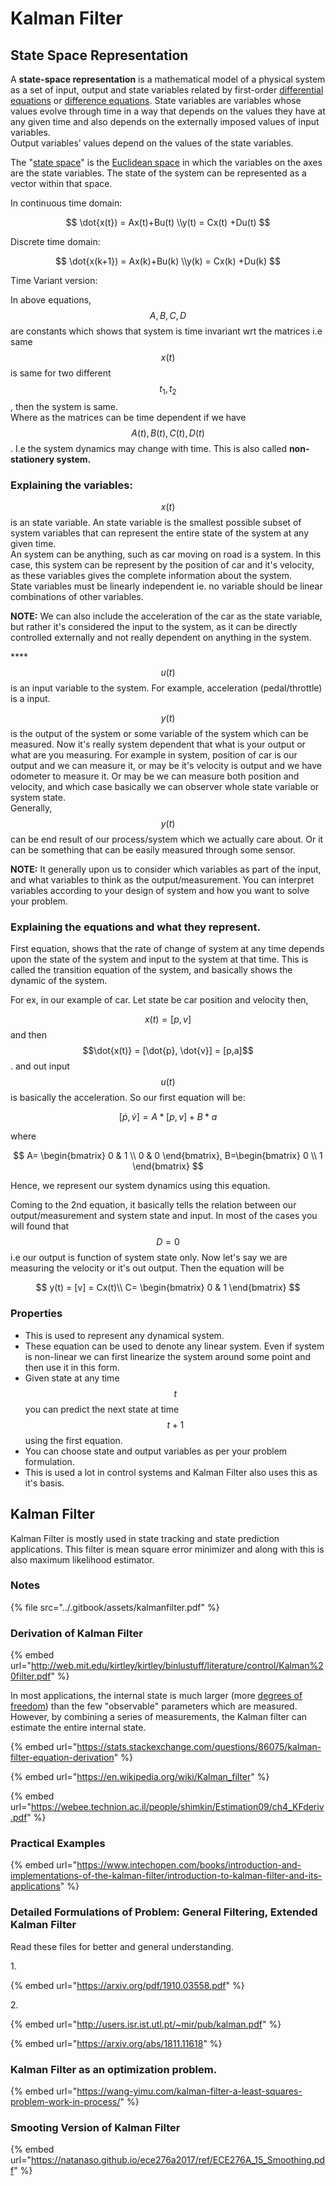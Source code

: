 # Kalman Filter

## State Space Representation

A **state-space representation** is a mathematical model of a physical system as a set of input, output and state variables related by first-order [differential equations](https://en.wikipedia.org/wiki/Differential\_equation) or [difference equations](https://en.wikipedia.org/wiki/Difference\_equation). State variables are variables whose values evolve through time in a way that depends on the values they have at any given time and also depends on the externally imposed values of input variables. \
Output variables’ values depend on the values of the state variables.

The "[state space](https://en.wikipedia.org/wiki/State\_space)" is the [Euclidean space](https://en.wikipedia.org/wiki/Euclidean\_space) in which the variables on the axes are the state variables. The state of the system can be represented as a vector within that space.

In continuous time domain:

$$
\dot{x(t}) = Ax(t)+Bu(t) \\y(t) = Cx(t) +Du(t)
$$

Discrete time domain:

$$
\dot{x(k+1}) = Ax(k)+Bu(k) \\y(k) = Cx(k) +Du(k)
$$

Time Variant version:

In above equations, $$A,B,C,D$$are constants which shows that system is time invariant wrt the matrices i.e same $$x(t)$$is same for two different $$t_1, t_2$$, then the system is same. \
Where as the matrices can be time dependent if we have $$A(t), B(t), C(t), D(t)$$. I.e the system dynamics may change with time. This is also called **non-stationery system.**&#x20;

### Explaining the variables:&#x20;

$$x(t)$$is an state variable. An state variable is the smallest possible subset of system variables that can represent the entire state of the system at any given time. \
An system can be anything, such as car moving on road is a system. In this case, this system can be represent by the position of car and it's velocity, as these variables gives the complete information about the system. \
State variables must be linearly independent ie. no variable should be linear combinations of other variables.&#x20;

**NOTE:** We can also include the acceleration of the car as the state variable, but rather it's considered the input to the system, as it can be directly controlled externally and not really dependent on anything in the system.&#x20;

****$$u(t )$$is an input variable to the system. For example, acceleration (pedal/throttle) is a input. &#x20;

$$y(t)$$is the output of the system or some variable of the system which can be measured. Now it's really system dependent that what is your output or what are you measuring. For example in system, position of car is our output and we can measure it, or may be it's velocity is output and we have odometer to measure it. Or may be we can measure both position and velocity, and which case basically we can observer whole state variable or system state. \
Generally, $$y(t)$$can be end result of our process/system which we actually care about. Or it can be something that can be easily measured through some sensor.&#x20;

**NOTE:** It generally upon us to consider which variables as part of the input, and what variables to think as the output/measurement. You can interpret variables according to your design of system and how you want to solve your problem.&#x20;

### Explaining the equations and what they represent.&#x20;

First equation, shows that the rate of change of system at any time depends upon the state of the system and input to the system at that time. This is called the transition equation of the system, and basically shows the dynamic of the system.&#x20;

For ex, in our example of car. Let state be car position and velocity then,&#x20;

$$x(t) = [p,v]$$and then $$\dot{x(t)} = [\dot{p}, \dot{v}] = [p,a]$$. and out input $$u(t)$$is basically the acceleration. So our first equation will be:

$$
[\dot{p}, \dot{v}] = A*[p,v]+B*a
$$

where&#x20;

$$
A=
\begin{bmatrix}
0 & 1 \\
0 & 0 
\end{bmatrix}, 
B=\begin{bmatrix}
0  \\
1
\end{bmatrix}
$$

Hence, we represent our system dynamics using this equation.&#x20;

Coming to the 2nd equation, it basically tells the relation between our output/measurement and system state and input. In most of the cases you will found that $$D=0$$i.e our output is function of system state only. Now let's say we are measuring the velocity or it's out output. Then the equation will be

$$
y(t) = [v] = Cx(t)\\
C= \begin{bmatrix}
0 & 1 
\end{bmatrix}
$$

### Properties

* This is used to represent any dynamical system.&#x20;
* These equation can be used to denote any linear system. Even if system is non-linear we can first linearize the system around some point and then use it in this form.&#x20;
* Given state at any time $$t$$you can predict the next state at time $$t+1$$using the first equation.
* You can choose state and output variables as per your problem formulation.&#x20;
* This is used a lot in control systems and Kalman Filter also uses this as it's basis.&#x20;

## Kalman Filter

Kalman Filter is mostly used in state tracking and state prediction applications. This filter is mean square error minimizer and along with this is also maximum likelihood estimator.&#x20;

### Notes

{% file src="../.gitbook/assets/kalmanfilter.pdf" %}



### Derivation of Kalman Filter

{% embed url="http://web.mit.edu/kirtley/kirtley/binlustuff/literature/control/Kalman%20filter.pdf" %}

In most applications, the internal state is much larger (more [degrees of freedom](https://en.wikipedia.org/wiki/Degrees\_of\_freedom\_\(physics\_and\_chemistry\))) than the few "observable" parameters which are measured. However, by combining a series of measurements, the Kalman filter can estimate the entire internal state.

{% embed url="https://stats.stackexchange.com/questions/86075/kalman-filter-equation-derivation" %}

{% embed url="https://en.wikipedia.org/wiki/Kalman_filter" %}

{% embed url="https://webee.technion.ac.il/people/shimkin/Estimation09/ch4_KFderiv.pdf" %}

### Practical Examples

{% embed url="https://www.intechopen.com/books/introduction-and-implementations-of-the-kalman-filter/introduction-to-kalman-filter-and-its-applications" %}

### Detailed Formulations of Problem: General Filtering, Extended Kalman Filter

Read these files for better and general understanding.&#x20;

1\.

{% embed url="https://arxiv.org/pdf/1910.03558.pdf" %}

2\.

{% embed url="http://users.isr.ist.utl.pt/~mir/pub/kalman.pdf" %}

{% embed url="https://arxiv.org/abs/1811.11618" %}

### Kalman Filter as an optimization problem.&#x20;

{% embed url="https://wang-yimu.com/kalman-filter-a-least-squares-problem-work-in-process/" %}

### Smooting Version of Kalman Filter

{% embed url="https://natanaso.github.io/ece276a2017/ref/ECE276A_15_Smoothing.pdf" %}
